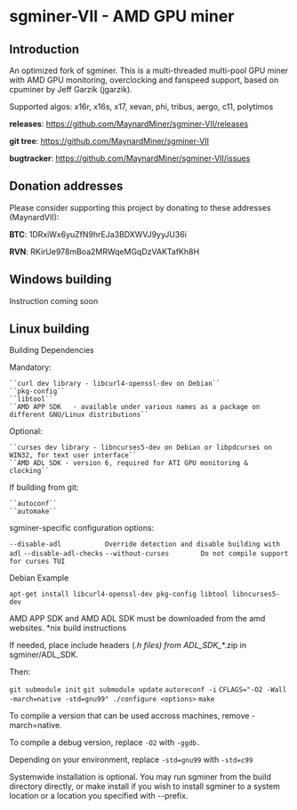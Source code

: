 # sgminer-VII - AMD GPU miner


## Introduction

An optimized fork of sgminer. This is a multi-threaded multi-pool GPU miner with AMD GPU monitoring,
overclocking and fanspeed support, based on cpuminer by Jeff Garzik (jgarzik).

Supported algos: x16r, x16s, x17, xevan, phi, tribus, aergo, c11, polytimos

**releases**: https://github.com/MaynardMiner/sgminer-VII/releases

**git tree**: https://github.com/MaynardMiner/sgminer-VII

**bugtracker**: https://github.com/MaynardMiner/sgminer-VII/issues

## Donation addresses

Please consider supporting this project by donating to these addresses (MaynardVII):

**BTC**: 1DRxiWx6yuZfN9hrEJa3BDXWVJ9yyJU36i

**RVN**: RKirUe978mBoa2MRWqeMGqDzVAKTafKh8H

## Windows building

Instruction coming soon

## Linux building

Building
Dependencies

Mandatory:

    ``curl dev library - libcurl4-openssl-dev on Debian``
    ``pkg-config``
    ``libtool``
    ``AMD APP SDK	- available under various names as a package on different GNU/Linux distributions``

Optional:

    ``curses dev library - libncurses5-dev on Debian or libpdcurses on WIN32, for text user interface``
    ``AMD ADL SDK - version 6, required for ATI GPU monitoring & clocking``

If building from git:

    ``autoconf``
    ``automake``

sgminer-specific configuration options:

``--disable-adl           Override detection and disable building with adl``
``--disable-adl-checks``
``--without-curses        Do not compile support for curses TUI``

Debian Example

``apt-get install libcurl4-openssl-dev pkg-config libtool libncurses5-dev``

AMD APP SDK and AMD ADL SDK must be downloaded from the amd websites.
*nix build instructions

If needed, place include headers (*.h files) from ADL_SDK_*<VERSION>*.zip in sgminer/ADL_SDK.

Then:

``git submodule init``
``git submodule update``
``autoreconf -i``
``CFLAGS="-O2 -Wall -march=native -std=gnu99" ./configure <options>``
``make``

To compile a version that can be used accross machines, remove -march=native.

To compile a debug version, replace ``-O2`` with ``-ggdb.``

Depending on your environment, replace ``-std=gnu99`` with ``-std=c99``

Systemwide installation is optional. You may run sgminer from the build directory directly, or make install if you wish to install sgminer to a system location or a location you specified with --prefix.